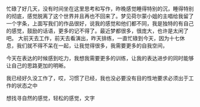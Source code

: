 忙碌了好几天，没有时间坐在这里思考和写作，昨晚感觉睡得特别的沉，睡得特别的彻底，感觉脱离了这个世界并且再也不回来了。梦见荷尔蒙小姐的主唱给我留了一个字条，上面写我们的作品很好，说我的感觉和他们都不同，我是独特的有自己的感觉，鼓励的话语，更多的记不得了。最近梦都很多，很庞大，也许是太闲了吧。
大前天去工作，前天去看演出，昨天排练，一直忙碌到今天，因为十七休息，我们就不得不呆在一起，让我觉得很多，我需要更多的自我空间，

今天在表达的时候感到吃力，我想我需要更多的训练，让我的表达进步的同时能够让自己的思路更加的明晰。

我已经好久没工作了，哎，习惯了已经，我也没必要没有目的性地要求必须出于工作的状态之中

想找寻自然的感觉，轻松的感觉，文字